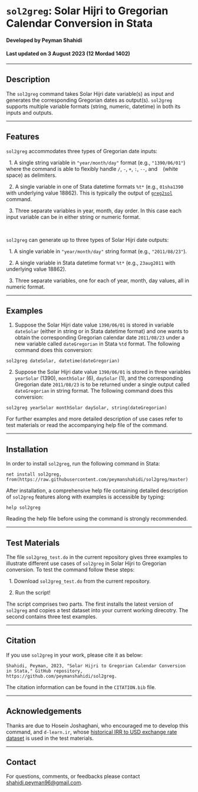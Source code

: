 # `sol2greg`: Solar Hijri to Gregorian Calendar Conversion in Stata
#### Developed by Peyman Shahidi
#### Last updated on 3 August 2023 (12 Mordad 1402)


*******************************************************************************
## Description
The `sol2greg` command takes Solar Hijri date variable(s) as input and generates the corresponding Gregorian dates as output(s). `sol2greg` supports multiple variable formats (string, numeric, datetime) in both its inputs and outputs.


*******************************************************************************
## Features
`sol2greg` accommodates three types of Gregorian date inputs:

&nbsp; 1. A single string variable in `"year/month/day"` format (e.g., `"1390/06/01"`) where the command is able to flexibly handle `/`, `-`, `+`, `:`,  `--`, and <code>&nbsp;</code> (white space) as delimiters.

&nbsp; 2. A single variable in one of Stata datetime formats `%t*` (e.g., `01sha1390` with underlying value 18862). This is typically the output of [`greg2sol`](https://github.com/peymanshahidi/greg2sol) command.

&nbsp; 3. Three separate variables in year, month, day order. In this case each input variable can be in either string or numeric format.

<br>

`sol2greg` can generate up to three types of Solar Hijri date outputs:

&nbsp; 1. A single variable in `"year/month/day"` string format (e.g., `"2011/08/23"`).

&nbsp; 2. A single variable in Stata datetime format `%t*` (e.g., `23aug2011` with underlying value 18862).

&nbsp; 3. Three separate variables, one for each of year, month, day values, all in numeric format.


*******************************************************************************
## Examples
1. Suppose the Solar Hijri date value `1390/06/01` is stored in variable `dateSolar` (either in string or in Stata datetime format) and one wants to obtain the corresponding Gregorian calendar date `2011/08/23` under a new variable called `dateGregorian` in Stata `%td` format. The following command does this conversion:
```
sol2greg dateSolar, datetime(dateGregorian)
```
2. Suppose the Solar Hijri date value `1390/06/01` is stored in three variables `yearSolar` (1390), `monthSolar` (6), `daySolar` (1), and the corresponding Gregorian date `2011/08/23` is to be returned under a single output called `dateGregorian` in string format. The following command does this conversion:
```
sol2greg yearSolar monthSolar daySolar, string(dateGregorian)
```
For further examples and more detailed description of use cases refer to test materials or read the accompanying help file of the command.


*******************************************************************************
## Installation
In order to install `sol2greg`, run the following command in Stata:
```
net install sol2greg, from(https://raw.githubusercontent.com/peymanshahidi/sol2greg/master)
```

After installation, a comprehensive help file containing detailed description of `sol2greg` features along with examples is accessible by typing:
```
help sol2greg
```
Reading the help file before using the command is strongly recommended.


*******************************************************************************
## Test Materials
The file `sol2greg_test.do` in the current repository gives three examples to illustrate different use cases of `sol2greg` in Solar Hijri to Gregorian conversion. To test the command follow these steps:

&nbsp; 1. Download `sol2greg_test.do` from the current repository.

&nbsp; 2. Run the script!

The script comprises two parts. The first installs the latest version of `sol2greg` and copies a test dataset into your current working direcotry. The second contains three test examples.


*******************************************************************************
## Citation
If you use `sol2greg` in your work, please cite it as below:
```
Shahidi, Peyman, 2023, "Solar Hijri to Gregorian Calendar Conversion in Stata," GitHub repository, https://github.com/peymanshahidi/sol2greg.
```
The citation information can be found in the `CITATION.bib` file.


*******************************************************************************
## Acknowledgements
Thanks are due to Hosein Joshaghani, who encouraged me to develop this command, and `d-learn.ir`, whose [historical IRR to USD exchange rate dataset](https://d-learn.ir/p/usd-price/) is used in the test materials.


*******************************************************************************
## Contact
For questions, comments, or feedbacks please contact shahidi.peyman96@gmail.com.

